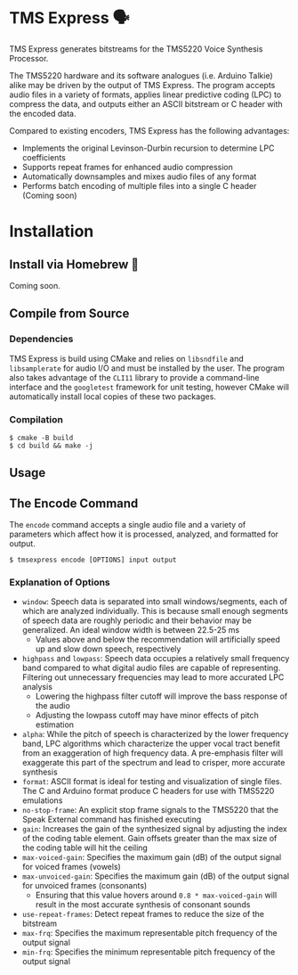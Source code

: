 # TMS Express 🗣
TMS Express generates bitstreams for the TMS5220 Voice Synthesis Processor.

The TMS5220 hardware and its software analogues (i.e. Arduino Talkie) alike may be driven by the output of TMS Express.
The program accepts audio files in a variety of formats, applies linear predictive coding (LPC) to compress the data, 
and outputs either an ASCII bitstream or C header with the encoded data.

Compared to existing encoders, TMS Express has the following advantages:
- Implements the original Levinson-Durbin recursion to determine LPC coefficients
- Supports repeat frames for enhanced audio compression
- Automatically downsamples and mixes audio files of any format
- Performs batch encoding of multiple files into a single C header (Coming soon)

# Installation
## Install via Homebrew 🍺
Coming soon.

## Compile from Source
### Dependencies
TMS Express is build using CMake and relies on `libsndfile` and `libsamplerate` for audio I/O and must be
installed by the user. The program also takes advantage of the `CLI11` library to provide a command-line interface and 
the `googletest` framework for unit testing, however CMake will automatically install local copies of these two packages.

### Compilation
```shell
$ cmake -B build
$ cd build && make -j
```

## Usage
## The Encode Command
The `encode` command accepts a single audio file and a variety of parameters which affect how it is processed, analyzed,
and formatted for output.

```shell
$ tmsexpress encode [OPTIONS] input output
```

### Explanation of Options
- `window`: Speech data is separated into small windows/segments, each of which are analyzed individually. This is because small enough segments of speech data are roughly periodic and their behavior may be generalized. An ideal window width is between 22.5-25 ms
  - Values above and below the recommendation will artificially speed up and slow down speech, respectively
- `highpass` and `lowpass`: Speech data occupies a relatively small frequency band compared to what digital audio files are capable of representing. Filtering out unnecessary frequencies may lead to more accurated LPC analysis
  - Lowering the highpass filter cutoff will improve the bass response of the audio
  - Adjusting the lowpass cutoff may have minor effects of pitch estimation
- `alpha`: While the pitch of speech is characterized by the lower frequency band, LPC algorithms which characterize the upper vocal tract benefit from an exaggeration of high frequency data. A pre-emphasis filter will exaggerate this part of the spectrum and lead to crisper, more accurate synthesis
- `format`: ASCII format is ideal for testing and visualization of single files. The C and Arduino format produce C headers for use with TMS5220 emulations
- `no-stop-frame`: An explicit stop frame signals to the TMS5220 that the Speak External command has finished executing
- `gain`: Increases the gain of the synthesized signal by adjusting the index of the coding table element. Gain offsets greater than the max size of the coding table will hit the ceiling
- `max-voiced-gain`: Specifies the maximum gain (dB) of the output signal for voiced frames (vowels)
- `max-unvoiced-gain`: Specifies the maximum gain (dB) of the output signal for unvoiced frames (consonants)
  - Ensuring that this value hovers around `0.8 * max-voiced-gain` will result in the most accurate synthesis of consonant sounds
- `use-repeat-frames`: Detect repeat frames to reduce the size of the bitstream
- `max-frq`: Specifies the maximum representable pitch frequency of the output signal
- `min-frq`: Specifies the minimum representable pitch frequency of the output signal
